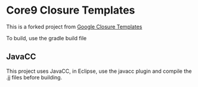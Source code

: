 Core9 Closure Templates
=======================

This is a forked project from [Google Closure Templates](https://developers.google.com/closure/templates/)

To build, use the gradle build file

JavaCC
------
This project uses JavaCC, in Eclipse, use the javacc plugin and compile the .jj files before building.
